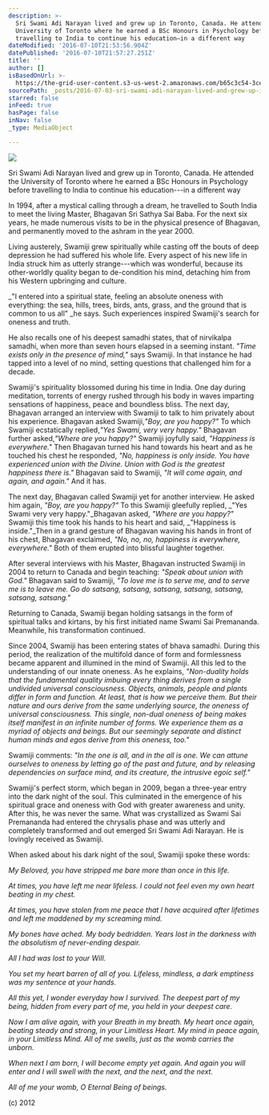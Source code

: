 ```yaml
---
description: >-
  Sri Swami Adi Narayan lived and grew up in Toronto, Canada. He attended the
  University of Toronto where he earned a BSc Honours in Psychology before
  travelling to India to continue his education—in a different way
dateModified: '2016-07-10T21:53:56.904Z'
datePublished: '2016-07-10T21:57:27.251Z'
title: ''
author: []
isBasedOnUrl: >-
  https://the-grid-user-content.s3-us-west-2.amazonaws.com/b65c3c54-3cee-4718-afb8-95559c989434.jpg
sourcePath: _posts/2016-07-03-sri-swami-adi-narayan-lived-and-grew-up-in-toronto-canada.md
starred: false
inFeed: true
hasPage: false
inNav: false
_type: MediaObject

---
```

![](https://the-grid-user-content.s3-us-west-2.amazonaws.com/647b5a47-eb60-4bbd-9072-45cfd2609c3e.jpg)

Sri Swami Adi Narayan lived and grew up in Toronto, Canada. He attended the University of Toronto where he earned a BSc Honours in Psychology before travelling to India to continue his education---in a different way

In 1994, after a mystical calling through a dream, he travelled to South India to meet the living Master, Bhagavan Sri Sathya Sai Baba. For the next six years, he made numerous visits to be in the physical presence of Bhagavan, and permanently moved to the ashram in the year 2000\.

Living austerely, Swamiji grew spiritually while casting off the bouts of deep depression he had suffered his whole life. Every aspect of his new life in India struck him as utterly strange---which was wonderful, because its other-worldly quality began to de-condition his mind, detaching him from his Western upbringing and culture.

_"I entered into a spiritual state, feeling an absolute oneness with everything: the sea, hills, trees, birds, ants, grass, and the ground that is common to us all" _he says. Such experiences inspired Swamiji's search for oneness and truth.

He also recalls one of his deepest samadhi states, that of nirvikalpa samadhi, when more than seven hours elapsed in a seeming instant. _"Time exists only in the presence of mind,"_ says Swamiji. In that instance he had tapped into a level of no mind, setting questions that challenged him for a decade.

Swamiji's spirituality blossomed during his time in India. One day during meditation, torrents of energy rushed through his body in waves imparting sensations of happiness, peace and boundless bliss. The next day, Bhagavan arranged an interview with Swamiji to talk to him privately about his experience. Bhagavan asked Swamiji,_"Boy, are you happy?"_ To which Swamiji ecstatically replied,_"Yes Swami, very very happy."_ Bhagavan further asked,_"Where are you happy?"_ Swamiji joyfully said, _"Happiness is everywhere."_ Then Bhagavan turned his hand towards his heart and as he touched his chest he responded, _"No, happiness is only inside. You have experienced union with the Divine. Union with God is the greatest happiness there is."_ Bhagavan said to Swamiji, _"It will come again, and again, and again."_ And it has.

The next day, Bhagavan called Swamiji yet for another interview. He asked him again, _"Boy, are you happy?"_ To this Swamiji gleefully replied, _"Yes Swami very very happy."_Bhagavan asked, _"Where are you happy?"_ Swamiji this time took his hands to his heart and said, _"Happiness is inside."_Then in a grand gesture of Bhagavan waving his hands in front of his chest, Bhagavan exclaimed, _"No, no, no, happiness is everywhere, everywhere."_ Both of them erupted into blissful laughter together.

After several interviews with his Master, Bhagavan instructed Swamiji in 2004 to return to Canada and begin teaching: _"Speak about union with God."_ Bhagavan said to Swamiji, _"To love me is to serve me, and to serve me is to leave me. Go do satsang, satsang, satsang, satsang, satsang, satsang, satsang."_

Returning to Canada, Swamiji began holding satsangs in the form of spiritual talks and kirtans, by his first initiated name Swami Sai Premananda. Meanwhile, his transformation continued.

Since 2004, Swamiji has been entering states of bhava samadhi. During this period, the realization of the multifold dance of form and formlessness became apparent and illumined in the mind of Swamiji. All this led to the understanding of our innate oneness. As he explains, _"Non-duality holds that the fundamental quality imbuing every thing derives from a single undivided universal consciousness. Objects, animals, people and plants differ in form and function. At least, that is how we perceive them. But their nature and ours derive from the same underlying source, the oneness of universal consciousness. This single, non-dual oneness of being makes itself manifest in an infinite number of forms. We experience them as a myriad of objects and beings. But our seemingly separate and distinct human minds and egos derive from this oneness, too."_

Swamiji comments: _"In the one is all, and in the all is one. We can attune ourselves to oneness by letting go of the past and future, and by releasing dependencies on surface mind, and its creature, the intrusive egoic self."_

Swamiji's perfect storm, which began in 2009, began a three-year entry into the dark night of the soul. This culminated in the emergence of his spiritual grace and oneness with God with greater awareness and unity. After this, he was never the same. What was crystallized as Swami Sai Premananda had entered the chrysalis phase and was utterly and completely transformed and out emerged Sri Swami Adi Narayan. He is lovingly received as Swamiji.

When asked about his dark night of the soul, Swamiji spoke these words:

_My Beloved, you have stripped me bare more than once in this life._

_At times, you have left me near lifeless. I could not feel even my own heart beating in my chest._

_At times, you have stolen from me peace that I have acquired after lifetimes and left me maddened by my screaming mind._

_My bones have ached. My body bedridden. Years lost in the darkness with the absolutism of never-ending despair._

_All I had was lost to your Will._

_You set my heart barren of all of you. Lifeless, mindless, a dark emptiness was my sentence at your hands._

_All this yet, I wonder everyday how I survived. The deepest part of my being, hidden from every part of me, you held in your deepest care._

_Now I am alive again, with your Breath in my breath. My heart once again, beating steady and strong, in your Limitless Heart. My mind in peace again, in your Limitless Mind. All of me swells, just as the womb carries the unborn._

_When next I am born, I will become empty yet again. And again you will enter and I will swell with the next, and the next, and the next._

_All of me your womb, O Eternal Being of beings._

(c) 2012
